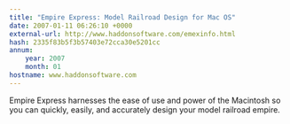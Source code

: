 ```yaml
---
title: "Empire Express: Model Railroad Design for Mac OS"
date: 2007-01-11 06:26:10 +0000
external-url: http://www.haddonsoftware.com/emexinfo.html
hash: 2335f83b5f3b57403e72cca30e5201cc
annum:
    year: 2007
    month: 01
hostname: www.haddonsoftware.com
---
```


Empire Express harnesses the ease of use and power of the Macintosh so you can quickly, easily, and accurately design your model railroad empire.
